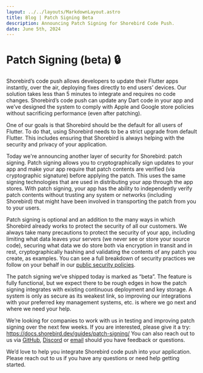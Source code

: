 ```yaml
---
layout: ../../layouts/MarkdownLayout.astro
title: Blog | Patch Signing Beta
description: Announcing Patch Signing for Shorebird Code Push.
date: June 5th, 2024
---
```


# Patch Signing (beta) 🔒

Shorebird’s code push allows developers to update their Flutter apps instantly,
over the air, deploying fixes directly to end users’ devices. Our solution takes
less than 5 minutes to integrate and requires no code changes. Shorebird’s code
push can update any Dart code in your app and we’ve designed the system to
comply with Apple and Google store policies without sacrificing performance
(even after patching).

One of our goals is that Shorebird should be the default for all users of
Flutter. To do that, using Shorebird needs to be a strict upgrade from default
Flutter. This includes ensuring that Shorebird
is always helping with the security and privacy of your application.

Today we're announcing another layer of security for Shorebird: patch
signing. Patch signing allows you to cryptographically sign updates to your app
and make your app require that patch contents are verified (via cryptographic
signature) before applying the patch. This uses the same signing technologies
that are used in distributing your app through the app stores. With patch
signing, your app has the ability to independently verify patch contents without
trusting any system or networks (including Shorebird) that might have been
involved in transporting the patch from you to your users.

Patch signing is optional and an addition to the many ways in
which Shorebird already works to protect the security of all our customers. We
always take many precautions to protect the security of your app, including
limiting what data leaves your servers (we never see or store your source
code), securing what data we do store both via encryption in transit and in
rest, cryptographically hashing and validating the contents of any patch you
create, as examples. You can see a full breakdown of security practices we
follow on your behalf in our [public security
policies](https://handbook.shorebird.dev/security).

The patch signing we’ve shipped today is marked as “beta”. The feature is fully
functional, but we expect there to be rough edges in how the patch signing integrates with
existing continuous deployment and key storage. A system is only as secure as
its weakest link, so improving our integrations with your preferred key
management systems, etc. is where we go next and where we need your help.

We’re looking for companies to work with us in testing and improving patch
signing over the next few weeks. If you are interested, please give it a try:
https://docs.shorebird.dev/guides/patch-signing/ You can also reach out to us
via [GitHub](https://github.com/shorebirdtech/shorebird/),
[Discord](https://discord.gg/shorebird) or [email](contact@shorebird.dev) should
you have feedback or questions.

We’d love to help you integrate Shorebird code push into your application.
Please reach out to us if you have any questions or need help getting started.
